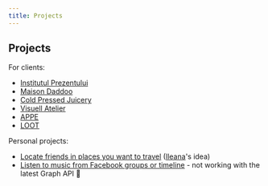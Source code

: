 ```yaml
---
title: Projects
---
```


Projects
--------

For clients:

- [Institutul Prezentului](https://institutulprezentului.ro)
- [Maison Daddoo](https://maisondadoo.ro/)
- [Cold Pressed Juicery](https://coldpressedjuicery.co/)
- [Visuell Atelier](http://visuellatelier.ro/)
- [APPE](https://appe.ro/)
- [LOOT](https://weareloot.com/)

Personal projects:

- [Locate friends in places you want to travel](https://vlad.nastasiu.com/wheretogo/) ([Ileana](https://www.facebook.com/ileana.ghita)'s idea)
- [Listen to music from Facebook groups or timeline](https://audillo.com/) - not working with the latest Graph API :slightly_frowning_face: